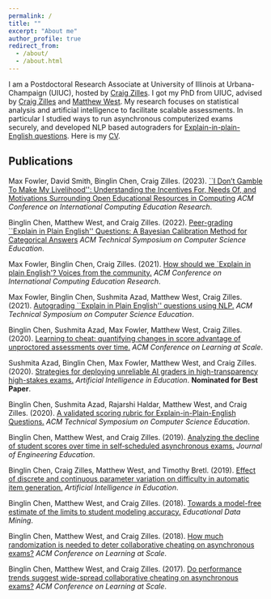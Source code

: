 ```yaml
---
permalink: /
title: ""
excerpt: "About me"
author_profile: true
redirect_from: 
  - /about/
  - /about.html
---
```


I am a Postdoctoral Research Associate at University of Illinois at Urbana-Champaign (UIUC), hosted by [Craig Zilles](https://zilles.cs.illinois.edu/). I got my PhD from UIUC, advised by [Craig Zilles](https://zilles.cs.illinois.edu/) and [Matthew West](https://lagrange.mechse.illinois.edu/). My research focuses on statistical analysis and artificial intelligence to facilitate scalable assessments. In particular I studied ways to run asynchronous computerized exams securely, and developed NLP based autograders for [Explain-in-plain-English questions](https://chen386.github.io/files/paper_sigcse_2021.pdf). Here is my [CV](https://chen386.github.io/files/cv.pdf).

Publications
------

Max Fowler, David Smith, Binglin Chen, Craig Zilles. (2023). [``I Don’t Gamble To Make My Livelihood'': Understanding the Incentives For, Needs Of, and Motivations Surrounding Open Educational Resources in Computing](https://chen386.github.io/files/paper_icer_2023.pdf) <i>ACM Conference on International Computing Education Research</i>.

Binglin Chen, Matthew West, and Craig Zilles. (2022). [Peer-grading ``Explain in Plain English'' Questions: A Bayesian Calibration Method for Categorical Answers](https://chen386.github.io/files/paper_sigcse_2022.pdf) <i>ACM Technical Symposium on Computer Science Education</i>.

Max Fowler, Binglin Chen, Craig Zilles. (2021). [How should we `Explain in plain English'? Voices from the community.](https://chen386.github.io/files/paper_icer_2021.pdf) <i>ACM Conference on International Computing Education Research</i>.

Max Fowler, Binglin Chen, Sushmita Azad, Matthew West, Craig Zilles. (2021). [Autograding ``Explain in Plain English'' questions using NLP.](https://chen386.github.io/files/paper_sigcse_2021.pdf) <i>ACM Technical Symposium on Computer Science Education</i>.

Binglin Chen, Sushmita Azad, Max Fowler, Matthew West, Craig Zilles. (2020). [Learning to cheat: quantifying changes in score advantage of unproctored assessments over time.](https://chen386.github.io/files/paper_las_2020.pdf) <i>ACM Conference on Learning at Scale</i>.

Sushmita Azad, Binglin Chen, Max Fowler, Matthew West, and Craig Zilles. (2020). [Strategies for deploying unreliable AI graders in high-transparency high-stakes exams.](https://chen386.github.io/files/paper_aied_2020.pdf) <i>Artificial Intelligence in Education</i>. <b>Nominated for Best Paper</b>.

Binglin Chen, Sushmita Azad, Rajarshi Haldar, Matthew West, and Craig Zilles. (2020). [A validated scoring rubric for Explain-in-Plain-English Questions.](https://chen386.github.io/files/paper_sigcse_2020.pdf) <i>ACM Technical Symposium on Computer Science Education</i>.

Binglin Chen, Matthew West, and Craig Zilles. (2019). [Analyzing the decline of student scores over time in self‐scheduled asynchronous exams.](https://chen386.github.io/files/paper_jee_2019.pdf) <i>Journal of Engineering Education</i>.

Binglin Chen, Craig Zilles, Matthew West, and Timothy Bretl. (2019). [Effect of discrete and continuous parameter variation on difficulty in automatic item generation.](https://chen386.github.io/files/paper_aied_2019.pdf) <i>Artificial Intelligence in Education</i>.

Binglin Chen, Matthew West, and Craig Zilles. (2018). [Towards a model-free estimate of the limits to student modeling accuracy.](https://chen386.github.io/files/paper_edm_2018.pdf) <i>Educational Data Mining</i>.

Binglin Chen, Matthew West, and Craig Zilles. (2018). [How much randomization is needed to deter collaborative cheating on asynchronous exams?](https://chen386.github.io/files/paper_las_2018.pdf) <i>ACM Conference on Learning at Scale</i>.

Binglin Chen, Matthew West, and Craig Zilles. (2017). [Do performance trends suggest wide-spread collaborative cheating on asynchronous exams?](https://chen386.github.io/files/paper_las_2017.pdf) <i>ACM Conference on Learning at Scale</i>.